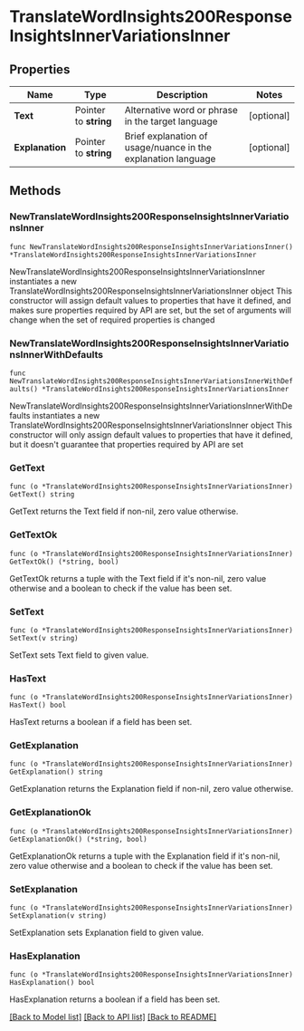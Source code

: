 # TranslateWordInsights200ResponseInsightsInnerVariationsInner

## Properties

Name | Type | Description | Notes
------------ | ------------- | ------------- | -------------
**Text** | Pointer to **string** | Alternative word or phrase in the target language | [optional] 
**Explanation** | Pointer to **string** | Brief explanation of usage/nuance in the explanation language | [optional] 

## Methods

### NewTranslateWordInsights200ResponseInsightsInnerVariationsInner

`func NewTranslateWordInsights200ResponseInsightsInnerVariationsInner() *TranslateWordInsights200ResponseInsightsInnerVariationsInner`

NewTranslateWordInsights200ResponseInsightsInnerVariationsInner instantiates a new TranslateWordInsights200ResponseInsightsInnerVariationsInner object
This constructor will assign default values to properties that have it defined,
and makes sure properties required by API are set, but the set of arguments
will change when the set of required properties is changed

### NewTranslateWordInsights200ResponseInsightsInnerVariationsInnerWithDefaults

`func NewTranslateWordInsights200ResponseInsightsInnerVariationsInnerWithDefaults() *TranslateWordInsights200ResponseInsightsInnerVariationsInner`

NewTranslateWordInsights200ResponseInsightsInnerVariationsInnerWithDefaults instantiates a new TranslateWordInsights200ResponseInsightsInnerVariationsInner object
This constructor will only assign default values to properties that have it defined,
but it doesn't guarantee that properties required by API are set

### GetText

`func (o *TranslateWordInsights200ResponseInsightsInnerVariationsInner) GetText() string`

GetText returns the Text field if non-nil, zero value otherwise.

### GetTextOk

`func (o *TranslateWordInsights200ResponseInsightsInnerVariationsInner) GetTextOk() (*string, bool)`

GetTextOk returns a tuple with the Text field if it's non-nil, zero value otherwise
and a boolean to check if the value has been set.

### SetText

`func (o *TranslateWordInsights200ResponseInsightsInnerVariationsInner) SetText(v string)`

SetText sets Text field to given value.

### HasText

`func (o *TranslateWordInsights200ResponseInsightsInnerVariationsInner) HasText() bool`

HasText returns a boolean if a field has been set.

### GetExplanation

`func (o *TranslateWordInsights200ResponseInsightsInnerVariationsInner) GetExplanation() string`

GetExplanation returns the Explanation field if non-nil, zero value otherwise.

### GetExplanationOk

`func (o *TranslateWordInsights200ResponseInsightsInnerVariationsInner) GetExplanationOk() (*string, bool)`

GetExplanationOk returns a tuple with the Explanation field if it's non-nil, zero value otherwise
and a boolean to check if the value has been set.

### SetExplanation

`func (o *TranslateWordInsights200ResponseInsightsInnerVariationsInner) SetExplanation(v string)`

SetExplanation sets Explanation field to given value.

### HasExplanation

`func (o *TranslateWordInsights200ResponseInsightsInnerVariationsInner) HasExplanation() bool`

HasExplanation returns a boolean if a field has been set.


[[Back to Model list]](../README.md#documentation-for-models) [[Back to API list]](../README.md#documentation-for-api-endpoints) [[Back to README]](../README.md)


